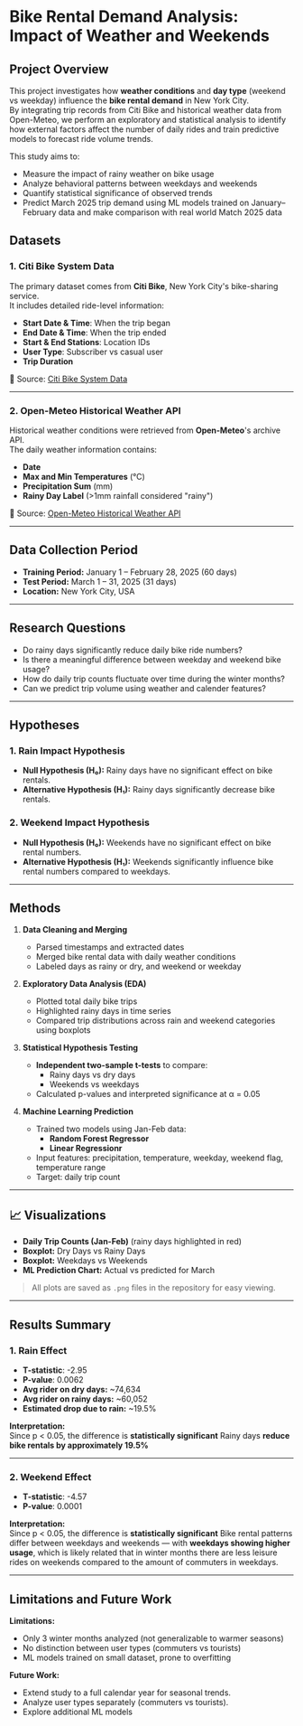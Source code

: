 # Bike Rental Demand Analysis: Impact of Weather and Weekends

## Project Overview

This project investigates how **weather conditions** and **day type** (weekend vs weekday) influence the **bike rental demand** in New York City.  
By integrating trip records from Citi Bike and historical weather data from Open-Meteo, we perform an exploratory and statistical analysis to identify how external factors affect the number of daily rides and train predictive models to forecast ride volume trends.

This study aims to:
- Measure the impact of rainy weather on bike usage
- Analyze behavioral patterns between weekdays and weekends
- Quantify statistical significance of observed trends
- Predict March 2025 trip demand using ML models trained on January–February data and make comparison with real world Match 2025 data

## Datasets

### 1. Citi Bike System Data

The primary dataset comes from **Citi Bike**, New York City's bike-sharing service.  
It includes detailed ride-level information:

- **Start Date & Time**: When the trip began
- **End Date & Time**: When the trip ended
- **Start & End Stations**: Location IDs
- **User Type**: Subscriber vs casual user
- **Trip Duration**

📌 Source: [Citi Bike System Data](https://ride.citibikenyc.com/system-data)

---

### 2. Open-Meteo Historical Weather API

Historical weather conditions were retrieved from **Open-Meteo**'s archive API.  
The daily weather information contains:

- **Date**
- **Max and Min Temperatures** (°C)
- **Precipitation Sum** (mm)
- **Rainy Day Label** (>1mm rainfall considered "rainy")

📌 Source: [Open-Meteo Historical Weather API](https://open-meteo.com/en/docs/historical-weather-api)

---

## Data Collection Period

- **Training Period:** January 1 – February 28, 2025 (60 days)
- **Test Period:** March 1 – 31, 2025 (31 days)
- **Location:** New York City, USA

---

## Research Questions

- Do rainy days significantly reduce daily bike ride numbers?
- Is there a meaningful difference between weekday and weekend bike usage?
- How do daily trip counts fluctuate over time during the winter months?
- Can we predict trip volume using weather and calender features?

---

## Hypotheses

### 1. Rain Impact Hypothesis

- **Null Hypothesis (H₀):** Rainy days have no significant effect on bike rentals.
- **Alternative Hypothesis (H₁):** Rainy days significantly decrease bike rentals.

### 2. Weekend Impact Hypothesis

- **Null Hypothesis (H₀):** Weekends have no significant effect on bike rental numbers.
- **Alternative Hypothesis (H₁):** Weekends significantly influence bike rental numbers compared to weekdays.

---

## Methods

1. **Data Cleaning and Merging**
   - Parsed timestamps and extracted dates
   - Merged bike rental data with daily weather conditions
   - Labeled days as rainy or dry, and weekend or weekday
     

2. **Exploratory Data Analysis (EDA)**
   - Plotted total daily bike trips
   - Highlighted rainy days in time series
   - Compared trip distributions across rain and weekend categories using boxplots

3. **Statistical Hypothesis Testing**
   - **Independent two-sample t-tests** to compare:
     - Rainy days vs dry days
     - Weekends vs weekdays
   - Calculated p-values and interpreted significance at α = 0.05
  
4. **Machine Learning Prediction**
   - Trained two models using Jan-Feb data:
     - **Random Forest Regressor**
     - **Linear Regressionr**
   - Input features: precipitation, temperature, weekday, weekend flag, temperature range
   - Target: daily trip count  

---

## 📈 Visualizations

- **Daily Trip Counts (Jan-Feb)** (rainy days highlighted in red)
- **Boxplot:** Dry Days vs Rainy Days
- **Boxplot:** Weekdays vs Weekends
- **ML Prediction Chart:** Actual vs predicted for March

> All plots are saved as `.png` files in the repository for easy viewing.

---

## Results Summary

### 1. Rain Effect

- **T-statistic**: -2.95
- **P-value**: 0.0062
- **Avg rider on dry days:** ~74,634
- **Avg rider on rainy days:** ~60,052
- **Estimated drop due to rain:** ~19.5%


**Interpretation:**  
Since p < 0.05, the difference is **statistically significant** 
Rainy days **reduce bike rentals by approximately 19.5%**

---

### 2. Weekend Effect

- **T-statistic**: -4.57
- **P-value**: 0.0001

**Interpretation:**  
Since p < 0.05, the difference is **statistically significant** 
Bike rental patterns differ between weekdays and weekends — with **weekdays showing higher usage**, which is likely related that in winter months there are less leisure rides on weekends compared to the amount of commuters in weekdays.

---

## Limitations and Future Work

**Limitations:**
- Only 3 winter months analyzed (not generalizable to warmer seasons)
- No distinction between user types (commuters vs tourists)
- ML models trained on small dataset, prone to overfitting

**Future Work:**
- Extend study to a full calendar year for seasonal trends.
- Analyze user types separately (commuters vs tourists).
- Explore additional ML models


